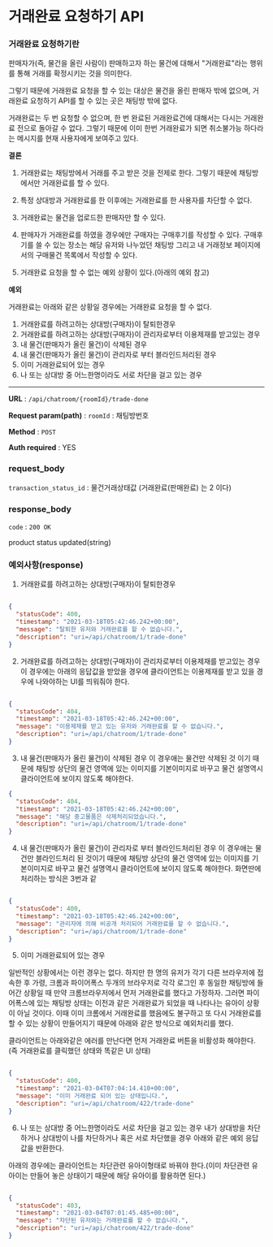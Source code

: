 # 거래완료 요청하기 API


### 거래완료 요청하기란

판매자가(즉, 물건을 올린 사람이) 판매하고자 하는 물건에 대해서 "거래완료"라는 행위를 통해
거래를 확정시키는 것을 의미한다.

그렇기 때문에 거래완료 요청을 할 수 있는 대상은 물건을 올린 판매자 밖에 없으며,
거래완료 요청하기 API를 할 수 있는 곳은 채팅방 밖에 없다.

거래완료는 두 번 요청할 수 없으며, 한 번 완료된 거래완료건에 대해서는 다시는 거래완료 전으로 돌아갈 수 없다.
그렇기 때문에 이미 한번 거래완료가 되면 취소불가능 하다라는 메시지를 현재 사용자에게 보여주고 있다.


**결론**

1. 거래완료는 채팅방에서 거래를 주고 받은 것을 전제로 한다. 그렇기 때문에 채팅방에서만
   거래완료를 할 수 있다.

2. 특정 상대방과 거래완료를 한 이후에는 거래완료를 한 사용자를 차단할 수 없다.

3. 거래완료는 물건을 업로드한 판매자만 할 수 있다.

4. 판매자가 거래완료를 하였을 경우에만 구매자는 구매후기를 작성할 수 있다. 구매후기를 쓸 수 있는 장소는 해당 유저와
   나누었던 채팅방 그리고 내 거래정보 페이지에서의 구매물건 목록에서 작성할 수 있다.

5. 거래완료 요청을 할 수 없는 예외 상황이 있다.(아래의 예외 참고)


**예외**

거래완료는 아래와 같은 상황일 경우에는 거래완료 요청을 할 수 없다.
1. 거래완료를 하려고하는 상대방(구매자)이 탈퇴한경우
2. 거래완료를 하려고하는 상대방(구매자)이 관리자로부터 이용제재를 받고있는 경우
3. 내 물건(판매자가 올린 물건)이 삭제된 경우
4. 내 물건(판매자가 올린 물건)이 관리자로 부터 블라인드처리된 경우
5. 이미 거래완료되어 있는 경우
6. 나 또는 상대방 중 어느한명이라도 서로 차단을 걸고 있는 경우


--- 

**URL** : `/api/chatroom/{roomId}/trade-done`

**Request param(path)** :
`roomId` : 채팅방번호

**Method** : `POST`

**Auth required** : YES



### request_body
`transaction_status_id` : 물건거래상태값 (거래완료(판매완료) 는 2 이다)


### response_body

`code` : `200 OK`

product status updated(string)


### 예외사항(response)

1. 거래완료를 하려고하는 상대방(구매자)이 탈퇴한경우

```json

{
  "statusCode": 400,
  "timestamp": "2021-03-18T05:42:46.242+00:00",
  "message": "탈퇴한 유저와 거래완료를 할 수 없습니다.",
  "description": "uri=/api/chatroom/1/trade-done"
}

```


2. 거래완료를 하려고하는 상대방(구매자)이 관리자로부터 이용제재를 받고있는 경우
   이 경우에는 아래의 응답값을 받았을 경우에 클라이언트는 이용제재를 받고 있을 경우에 나와야하는 UI를 띄워줘야 한다.

```json

{
  "statusCode": 404,
  "timestamp": "2021-03-18T05:42:46.242+00:00",
  "message": "이용제재를 받고 있는 유저와 거래완료를 할 수 없습니다.",
  "description": "uri=/api/chatroom/1/trade-done"
}

```


3. 내 물건(판매자가 올린 물건)이 삭제된 경우
   이 경우애는 물건만 삭제된 것 이기 때문에 채팅방 상단의 물건 영역에 있는 이미지를 기본이미지로 바꾸고
   물건 설명역시 클라이언트에 보이지 않도록 해야한다.


```json
{
  "statusCode": 404,
  "timestamp": "2021-03-18T05:42:46.242+00:00",
  "message": "해당 중고물품은 삭제처리되었습니다.",
  "description": "uri=/api/chatroom/1/trade-done"
}

```


4. 내 물건(판매자가 올린 물건)이 관리자로 부터 블라인드처리된 경우
   이 경우애는 물건만 블라인드처리 된 것이기 때문에 채팅방 상단의 물건 영역에 있는 이미지를 기본이미지로 바꾸고
   물건 설명역시 클라이언트에 보이지 않도록 해야한다. 화면딴에 처리하는 방식은 3번과 같

```json

{
  "statusCode": 400,
  "timestamp": "2021-03-18T05:42:46.242+00:00",
  "message": "관리자에 의해 비공개 처리되어 거래완료를 할 수 없습니다.",
  "description": "uri=/api/chatroom/1/trade-done"
}

```


5. 이미 거래완료되어 있는 경우

일반적인 상황에서는 이런 경우는 없다. 하지만 한 명의 유저가 각기 다른 브라우저에 접속한 후
가령, 크롬과 파이어폭스 두개의 브라우저로 각각 로그인 후 동일한 채팅방에 들어간 상황일 때
만약 크롬브라우저에서 먼저 거래완료를 했다고 가정하자. 그러면 파이어폭스에 있는 채팅방 상태는 이전과 같은 거래완료가 되었을 때
나타나는 유아이 상황이 아닐 것이다. 이때 이미 크롬에서 거래완료를 했음에도 불구하고 또 다시 거래완료를 할 수 있는 상황이 만들어지기 때문에
아래와 같은 방식으로 예외처리를 했다.

클라이언트는 아래와같은 에러를 만난다면 먼저 거래완료 버튼을 비활성화 해야한다.(즉 거래완료를 클릭했던 상태와 똑같은 UI 상태)


```json

{
  "statusCode": 400,
  "timestamp": "2021-03-04T07:04:14.410+00:00",
  "message": "이미 거래완료 되어 있는 상태입니다.",
  "description": "uri=/api/chatroom/422/trade-done"
}
```



6. 나 또는 상대방 중 어느한명이라도 서로 차단을 걸고 있는 경우
   내가 상대방을 차단하거나 상대방이 나를 차단하거나 혹은 서로 차단했을 경우 아래와 같은 예외 응답값을 반환한다.

아래의 경우에는 클라이언트는 차단관련 유아이형태로 바꿔야 한다.(이미 차단관련 유아이는 만들어 놓은 상태이기 때문에 해당 유아이를 활용하면 된다.)

```json

{
  "statusCode": 403,
  "timestamp": "2021-03-04T07:01:45.485+00:00",
  "message": "차단된 유저와는 거래완료를 할 수 없습니다.",
  "description": "uri=/api/chatroom/422/trade-done"
}

```